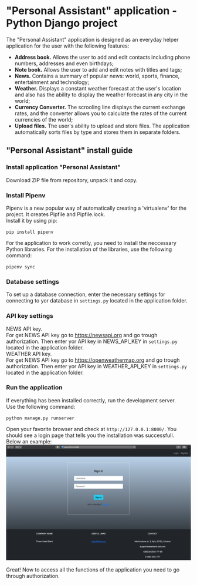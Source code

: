 # "Personal Assistant" application - Python Django project
The "Personal Assistant" application is designed as an everyday helper application for the user with the following features:
- **Address book.** Allows the user to add and edit contacts including phone numbers, addresses and even birthdays;
- **Note book.** Allows the user to add and edit notes with titles and tags;
- **News.** Contains a summary of popular news: world, sports, finance, entertainment and technology;
- **Weather.** Displays a constant weather forecast at the user's location and also has the ability to display the weather forecast in any city in the world;
- **Currency Converter.** The scrooling line displays the current exchange rates, and the converter allows you to calculate the rates of the current currencies of the world;
- **Upload files.** The user's ability to upload and store files. The application automatically sorts files by type and stores them in separate folders.
## "Personal Assistant" install guide
### Install application "Personal Assistant"
Download ZIP file from repository, unpack it and copy.

### Install Pipenv
Pipenv is a new popular way of automatically creating a 'virtualenv' for the project. It creates Pipfile and Pipfile.lock.\
Install it by using pip:
```
pip install pipenv
```
For the application to work corretly, you need to install the neccessary Python libraries. For the installation of the libraries, use the following command:
```
pipenv sync
```

### Database settings
To set up a database connection, enter the necessary settings for connecting to yor database in `settings.py` located in the application folder.

### API key settings
NEWS API key.\
For get NEWS API key go to https://newsapi.org and go trough authorization. Then enter yor API key in NEWS_API_KEY in `settings.py` located in the application folder.\
WEATHER API key.\
For get NEWS API key go to https://openweathermap.org and go trough authorization. Then enter yor API key in WEATHER_API_KEY in `settings.py` located in the application folder.

### Run the application
If everything has been installed correctly, run the development server.\
Use the following command:
```
python manage.py runserver
```
Open your favorite browser and check at `http://127.0.0.1:8000/`. You should see a login page that tells you the installation was successfull.\
Below an example:
![login_page_example](https://github.com/Ivan-Grigorev/GoIT_Block_2-Project/blob/main/login_page_example.png)

Great! Now to access all the functions of the application you need to go through authorization.
